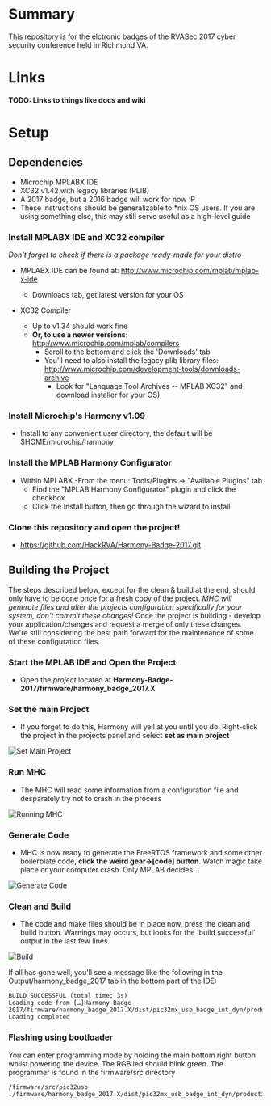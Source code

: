 # Summary
This repository is for the elctronic badges of the RVASec 2017 cyber security conference held in Richmond VA.

# Links
**TODO: Links to things like docs and wiki**


# Setup
## Dependencies
* Microchip MPLABX IDE
* XC32 v1.42 with legacy libraries (PLIB)
* A 2017 badge, but a 2016 badge will work for now :P
* These instructions should be generalizable to \*nix OS users. If you are using something else, this may still serve useful as a high-level guide

### Install MPLABX IDE and XC32 compiler
*Don't forget to check if there is a package ready-made for your distro*

- MPLABX IDE can be found at: http://www.microchip.com/mplab/mplab-x-ide
    - Downloads tab, get latest version for your OS

- XC32 Compiler 
    - Up to v1.34 should work fine
    - **Or, to use a newer versions**:  http://www.microchip.com/mplab/compilers
        - Scroll to the bottom and click the 'Downloads' tab
        - You'll need to also install the legacy plib library files: http://www.microchip.com/development-tools/downloads-archive
            - Look for "Language Tool Archives -- MPLAB XC32" and download installer for your OS)

### Install Microchip's Harmony v1.09
- Install to any convenient user directory, the default will be $HOME/microchip/harmony

### Install the MPLAB Harmony Configurator
- Within MPLABX
    -From the menu: Tools/Plugins -> "Available Plugins" tab
    - Find the "MPLAB Harmony Configurator" plugin and click the checkbox
    - Click the Install button, then go through the wizard to install

### Clone this repository and open the project!
- https://github.com/HackRVA/Harmony-Badge-2017.git

## Building the Project
The steps described below, except for the clean & build at the end, should only have to be done once for a fresh copy of the project. *MHC will generate files and alter the projects configuration specifically for your system, don't commit these changes!* Once the project is building - develop your application/changes and request a merge of only these changes. We're still considering the best path forward for the maintenance of some of these configuration files.

### Start the MPLAB IDE and Open the Project
* Open the _project_ located at **Harmony-Badge-2017/firmware/harmony\_badge\_2017.X**

### Set the main Project
* If you forget to do this, Harmony will yell at you until you do. Right-click the project in the projects panel and select **set as main project**

![Set Main Project](http://i.imgur.com/z6A07rk.png)

### Run MHC
* The MHC will read some information from a configuration file and desparately try not to crash in the process

![Running MHC](http://i.imgur.com/t8UXVoA.png)

### Generate Code
* MHC is now ready to generate the FreeRTOS framework and some other boilerplate code, **click the weird gear->[code] button**. Watch magic take place or your computer crash. Only MPLAB decides...

![Generate Code](http://i.imgur.com/YxWV2Ib.png)



### Clean and Build
* The code and make files should be in place now, press the clean and build button. Warnings may occurs, but looks for the 'build successful' output in the last few lines.

![Build](http://i.imgur.com/XPyTwEs.png)


If all has gone well, you'll see a message like the following in the Output/harmony\_badge\_2017 tab in the bottom part of the IDE:

```
BUILD SUCCESSFUL (total time: 3s)
Loading code from […]Harmony-Badge-2017/firmware/harmony_badge_2017.X/dist/pic32mx_usb_badge_int_dyn/production/harmony_badge_2017.X.production.hex...
Loading completed
```

### Flashing using bootloader

You can enter programming mode by holding the main bottom right button whilst powering the device. The RGB led should blink green. The programmer is found in the firmware/src directory

```
/firmware/src/pic32usb ./firmware/harmony_badge_2017.X/dist/pic32mx_usb_badge_int_dyn/production/harmony_badge_2017.X.production.hex
```
